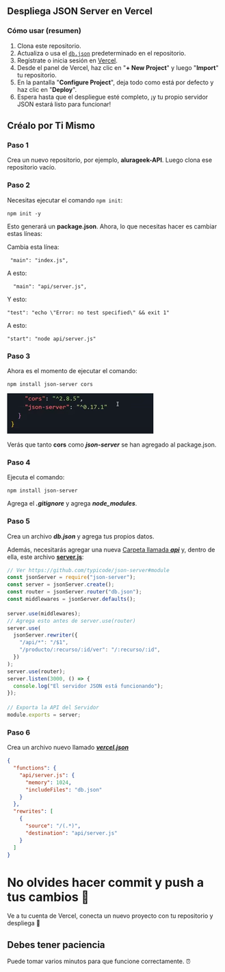 ## Despliega JSON Server en Vercel

### Cómo usar (resumen)

1. Clona este repositorio.
2. Actualiza o usa el [`db.json`](./db.json) predeterminado en el repositorio.
3. Regístrate o inicia sesión en [Vercel](https://vercel.com).
4. Desde el panel de Vercel, haz clic en "**+ New Project**" y luego "**Import**" tu repositorio.
5. En la pantalla "**Configure Project**", deja todo como está por defecto y haz clic en "**Deploy**".
6. Espera hasta que el despliegue esté completo, ¡y tu propio servidor JSON estará listo para funcionar!

## Créalo por Ti Mismo

### Paso 1

Crea un nuevo repositorio, por ejemplo, **alurageek-API**. Luego clona ese repositorio vacío.

### Paso 2

Necesitas ejecutar el comando `npm init`:

```
npm init -y
```

Esto generará un **package.json**. Ahora, lo que necesitas hacer es cambiar estas líneas:

Cambia esta línea:

```
 "main": "index.js",
```

A esto:

```
  "main": "api/server.js",
```

Y esto:

```
"test": "echo \"Error: no test specified\" && exit 1"
```

A esto:

```
"start": "node api/server.js"
```

### Paso 3

Ahora es el momento de ejecutar el comando:

```
npm install json-server cors
```

![Alt text](image.png)

Verás que tanto **cors** como **_json-server_** se han agregado al package.json.

### Paso 4

Ejecuta el comando:

```
npm install json-server
```

Agrega el **_.gitignore_** y agrega **_node_modules_**.

### Paso 5

Crea un archivo **_db.json_** y agrega tus propios datos.

Además, necesitarás agregar una nueva [Carpeta llamada **_api_**](./api/) y, dentro de ella, este archivo [**server.js**](./api/server.js):

```javascript
// Ver https://github.com/typicode/json-server#module
const jsonServer = require("json-server");
const server = jsonServer.create();
const router = jsonServer.router("db.json");
const middlewares = jsonServer.defaults();

server.use(middlewares);
// Agrega esto antes de server.use(router)
server.use(
  jsonServer.rewriter({
    "/api/*": "/$1",
    "/producto/:recurso/:id/ver": "/:recurso/:id",
  })
);
server.use(router);
server.listen(3000, () => {
  console.log("El servidor JSON está funcionando");
});

// Exporta la API del Servidor
module.exports = server;
```

### Paso 6

Crea un archivo nuevo llamado [**_vercel.json_**](./vercel.json)

```json
{
  "functions": {
    "api/server.js": {
      "memory": 1024,
      "includeFiles": "db.json"
    }
  },
  "rewrites": [
    {
      "source": "/(.*)",
      "destination": "api/server.js"
    }
  ]
}
```

# No olvides hacer commit y push a tus cambios 🐣

Ve a tu cuenta de Vercel, conecta un nuevo proyecto con tu repositorio y despliega 💙

## Debes tener paciencia

Puede tomar varios minutos para que funcione correctamente. ⏰
